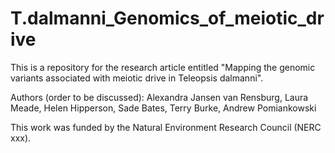 # T.dalmanni_Genomics_of_meiotic_drive

This is a repository for the research article entitled "Mapping the genomic variants associated with meiotic drive in Teleopsis dalmanni". 

Authors (order to be discussed): Alexandra Jansen van Rensburg, Laura Meade, Helen Hipperson, Sade Bates, Terry Burke, Andrew Pomiankowski

This work was funded by the Natural Environment Research Council (NERC xxx).
